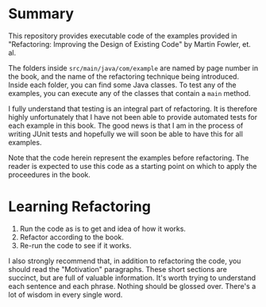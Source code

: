 # Summary

This repository provides executable code of the examples provided in
"Refactoring: Improving the Design of Existing Code" by Martin Fowler, et. al.

The folders inside `src/main/java/com/example` are named by page number in the book, and the name of the refactoring technique being introduced. Inside each folder, you can find some Java classes. To test any of the examples, you can execute any of the classes that contain a `main` method. 

I fully understand that testing is an integral part of refactoring. It is therefore highly unfortunately that I have not been able to provide automated tests for each example in this book. The good news is that I am in the process of writing JUnit tests and hopefully we will soon be able to have this for all examples.

Note that the code herein represent the examples before refactoring. The reader is expected to use this code as a starting point on which to apply the proceedures in the book.

# Learning Refactoring

1. Run the code as is to get and idea of how it works.
2. Refactor according to the book.
3. Re-run the code to see if it works.

I also strongly recommend that, in addition to refactoring the code, you should read the "Motivation" paragraphs. These short sections are succinct, but are full of valuable information. It's worth trying to understand each sentence and each phrase. Nothing should be glossed over. There's a lot of wisdom in every single word.